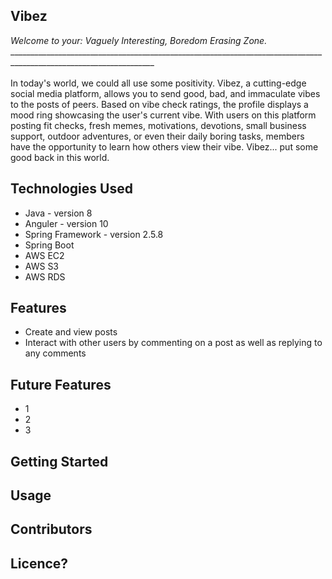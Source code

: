 ## Vibez
*Welcome to your: Vaguely Interesting, Boredom Erasing Zone.*
<br/>__________________________________________________________________________________________________________________
<br/>
<br/> In today's world, we could all use some positivity. Vibez, a cutting-edge social media platform, allows you to send good, bad, and immaculate vibes to the posts of peers. Based on vibe check ratings, the profile displays a mood ring showcasing the user's current vibe. With users on this platform posting fit checks, fresh memes, motivations, devotions, small business support, outdoor adventures, or even their daily boring tasks, members have the opportunity to learn how others view their vibe. Vibez... put some good back in this world. 

Technologies Used 
--
- Java - version 8
- Anguler - version 10
- Spring Framework - version 2.5.8
- Spring Boot
- AWS EC2 
- AWS S3
- AWS RDS

Features
--
- Create and view posts
- Interact with other users by commenting on a post as well as replying to any comments

Future Features
--
- 1
- 2
- 3

Getting Started
--
Usage
--
Contributors
--
Licence?
--
